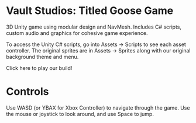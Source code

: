 # Vault Studios: Titled Goose Game
3D Unity game using modular design and NavMesh. Includes C# scripts, custom audio and graphics for cohesive game experience.

To access the Unity C# scripts, go into Assets -> Scripts to see each asset controller. The original sprites are in Assets -> Sprites along with our original background theme and menu.

Click here to play our build!

# Controls
Use WASD (or YBAX for Xbox Controller) to navigate through the game. Use the mouse or joystick to look around, and use Space to jump. 
